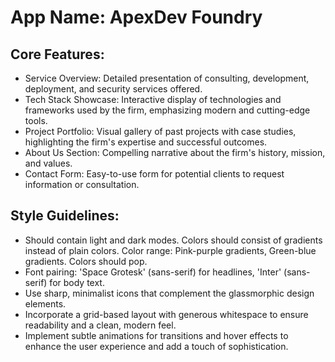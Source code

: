 # **App Name**: ApexDev Foundry

## Core Features:

- Service Overview: Detailed presentation of consulting, development, deployment, and security services offered.
- Tech Stack Showcase: Interactive display of technologies and frameworks used by the firm, emphasizing modern and cutting-edge tools.
- Project Portfolio: Visual gallery of past projects with case studies, highlighting the firm's expertise and successful outcomes.
- About Us Section: Compelling narrative about the firm's history, mission, and values.
- Contact Form: Easy-to-use form for potential clients to request information or consultation.

## Style Guidelines:

- Should contain light and dark modes. Colors should consist of gradients instead of plain colors. Color range: Pink-purple gradients, Green-blue gradients. Colors should pop.
- Font pairing: 'Space Grotesk' (sans-serif) for headlines, 'Inter' (sans-serif) for body text.
- Use sharp, minimalist icons that complement the glassmorphic design elements.
- Incorporate a grid-based layout with generous whitespace to ensure readability and a clean, modern feel.
- Implement subtle animations for transitions and hover effects to enhance the user experience and add a touch of sophistication.